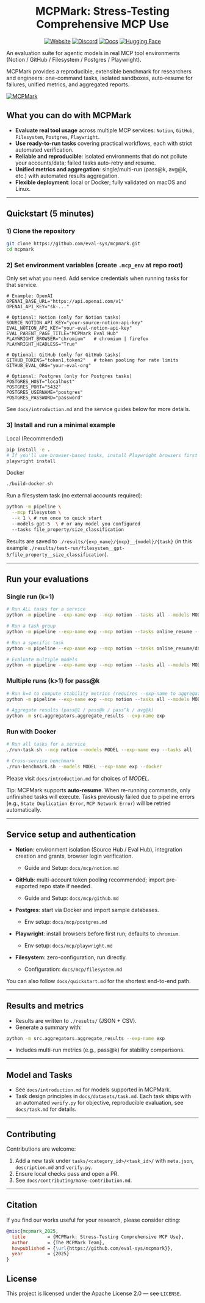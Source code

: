<div align="center">

# MCPMark: Stress-Testing Comprehensive MCP Use

[![Website](https://img.shields.io/badge/Website-mcpmark.ai-4285F4?style=for-the-badge&logo=google-chrome&logoColor=white)](https://mcpmark.ai)
[![Discord](https://img.shields.io/badge/Join_our_discord-5865F2?style=for-the-badge&logo=discord&logoColor=white)](https://discord.gg/HrKkJAxDnA)
[![Docs](https://img.shields.io/badge/Docs-000000?style=for-the-badge&logo=mdbook&color=105864)](https://mcpmark.ai/docs)
[![Hugging Face](https://img.shields.io/badge/Trajectory_Logs-FFD21E?style=for-the-badge&logo=huggingface&logoColor=black)](https://huggingface.co/datasets/Jakumetsu/mcpmark-trajectory-log)

</div>

An evaluation suite for agentic models in real MCP tool environments (Notion / GitHub / Filesystem / Postgres / Playwright).

MCPMark provides a reproducible, extensible benchmark for researchers and engineers: one-command tasks, isolated sandboxes, auto-resume for failures, unified metrics, and aggregated reports.

[![MCPMark](https://github.com/user-attachments/assets/dfc06a41-e387-45e3-bc98-db7097ffa3dc)](https://mcpmark.ai)

## What you can do with MCPMark

- **Evaluate real tool usage** across multiple MCP services: `Notion`, `GitHub`, `Filesystem`, `Postgres`, `Playwright`.
- **Use ready-to-run tasks** covering practical workflows, each with strict automated verification.
- **Reliable and reproducible**: isolated environments that do not pollute your accounts/data; failed tasks auto-retry and resume.
- **Unified metrics and aggregation**: single/multi-run (pass@k, avg@k, etc.) with automated results aggregation.
- **Flexible deployment**: local or Docker; fully validated on macOS and Linux.

---

## Quickstart (5 minutes)

### 1) Clone the repository
```bash
git clone https://github.com/eval-sys/mcpmark.git
cd mcpmark
```

### 2) Set environment variables (create `.mcp_env` at repo root)
Only set what you need. Add service credentials when running tasks for that service.

```env
# Example: OpenAI
OPENAI_BASE_URL="https://api.openai.com/v1"
OPENAI_API_KEY="sk-..."

# Optional: Notion (only for Notion tasks)
SOURCE_NOTION_API_KEY="your-source-notion-api-key"
EVAL_NOTION_API_KEY="your-eval-notion-api-key"
EVAL_PARENT_PAGE_TITLE="MCPMark Eval Hub"
PLAYWRIGHT_BROWSER="chromium"   # chromium | firefox
PLAYWRIGHT_HEADLESS="True"

# Optional: GitHub (only for GitHub tasks)
GITHUB_TOKENS="token1,token2"   # token pooling for rate limits
GITHUB_EVAL_ORG="your-eval-org"

# Optional: Postgres (only for Postgres tasks)
POSTGRES_HOST="localhost"
POSTGRES_PORT="5432"
POSTGRES_USERNAME="postgres"
POSTGRES_PASSWORD="password"
```

See `docs/introduction.md` and the service guides below for more details.

### 3) Install and run a minimal example

Local (Recommended)
```bash
pip install -e .
# If you'll use browser-based tasks, install Playwright browsers first
playwright install
```

Docker
```bash
./build-docker.sh
```

Run a filesystem task (no external accounts required):
```bash
python -m pipeline \
  --mcp filesystem \
  --k 1 \ # run once to quick start
  --models gpt-5  \ # or any model you configured
  --tasks file_property/size_classification
```

Results are saved to `./results/{exp_name}/{mcp}__{model}/{task}` (in this example `./results/test-run/filesystem__gpt-5/file_property__size_classification`).

---

## Run your evaluations

### Single run (k=1)
```bash
# Run ALL tasks for a service
python -m pipeline --exp-name exp --mcp notion --tasks all --models MODEL --k 1

# Run a task group
python -m pipeline --exp-name exp --mcp notion --tasks online_resume --models MODEL --k 1

# Run a specific task
python -m pipeline --exp-name exp --mcp notion --tasks online_resume/daily_itinerary_overview --models MODEL --k 1

# Evaluate multiple models
python -m pipeline --exp-name exp --mcp notion --tasks all --models MODEL1,MODEL2,MODEL3 --k 1
```

### Multiple runs (k>1) for pass@k
```bash
# Run k=4 to compute stability metrics (requires --exp-name to aggregate final results)
python -m pipeline --exp-name exp --mcp notion --tasks all --models MODEL

# Aggregate results (pass@1 / pass@k / pass^k / avg@k)
python -m src.aggregators.aggregate_results --exp-name exp
```

### Run with Docker
```bash
# Run all tasks for a service
./run-task.sh --mcp notion --models MODEL --exp-name exp --tasks all

# Cross-service benchmark
./run-benchmark.sh --models MODEL --exp-name exp --docker
```

Please visit `docs/introduction.md` for choices of *MODEL*.

Tip: MCPMark supports **auto-resume**. When re-running commands, only unfinished tasks will execute. Tasks previously failed due to pipeline errors (e.g., `State Duplication Error`, `MCP Network Error`) will be retried automatically.

---

## Service setup and authentication

- **Notion**: environment isolation (Source Hub / Eval Hub), integration creation and grants, browser login verification.
  - Guide and Setup: `docs/mcp/notion.md`

- **GitHub**: multi-account token pooling recommended; import pre-exported repo state if needed.
  - Guide and Setup: `docs/mcp/github.md`

- **Postgres**: start via Docker and import sample databases.
  - Env setup: `docs/mcp/postgres.md`

- **Playwright**: install browsers before first run; defaults to `chromium`.
  - Env setup: `docs/mcp/playwright.md`

- **Filesystem**: zero-configuration, run directly.
  - Configuration: `docs/mcp/filesystem.md`

You can also follow `docs/quickstart.md` for the shortest end-to-end path.

---

## Results and metrics

- Results are written to `./results/` (JSON + CSV).
- Generate a summary with:
```bash
python -m src.aggregators.aggregate_results --exp-name exp
```
- Includes multi-run metrics (e.g., pass@k) for stability comparisons.

---

## Model and Tasks
- See `docs/introduction.md` for models supported in MCPMark.
- Task design principles in `docs/datasets/task.md`. Each task ships with an automated `verify.py` for objective, reproducible evaluation, see `docs/task.md` for details.

---

## Contributing

Contributions are welcome:
1. Add a new task under `tasks/<category_id>/<task_id>/` with `meta.json`, `description.md` and `verify.py`.
2. Ensure local checks pass and open a PR.
3. See `docs/contributing/make-contribution.md`.

---

## Citation

If you find our works useful for your research, please consider citing:

```bibtex
@misc{mcpmark_2025,
  title        = {MCPMark: Stress-Testing Comprehensive MCP Use},
  author       = {The MCPMark Team},
  howpublished = {\url{https://github.com/eval-sys/mcpmark}},
  year         = {2025}
}
```

## License

This project is licensed under the Apache License 2.0 — see `LICENSE`.
